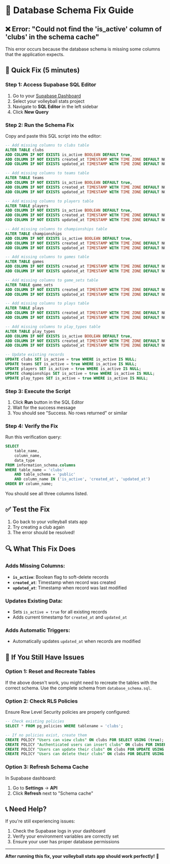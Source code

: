 # 🔧 Database Schema Fix Guide

## ❌ Error: "Could not find the 'is_active' column of 'clubs' in the schema cache"

This error occurs because the database schema is missing some columns that the application expects.

## 🚀 Quick Fix (5 minutes)

### Step 1: Access Supabase SQL Editor
1. Go to your [Supabase Dashboard](https://supabase.com/dashboard)
2. Select your volleyball stats project
3. Navigate to **SQL Editor** in the left sidebar
4. Click **New Query**

### Step 2: Run the Schema Fix
Copy and paste this SQL script into the editor:

```sql
-- Add missing columns to clubs table
ALTER TABLE clubs 
ADD COLUMN IF NOT EXISTS is_active BOOLEAN DEFAULT true,
ADD COLUMN IF NOT EXISTS created_at TIMESTAMP WITH TIME ZONE DEFAULT NOW(),
ADD COLUMN IF NOT EXISTS updated_at TIMESTAMP WITH TIME ZONE DEFAULT NOW();

-- Add missing columns to teams table
ALTER TABLE teams 
ADD COLUMN IF NOT EXISTS is_active BOOLEAN DEFAULT true,
ADD COLUMN IF NOT EXISTS created_at TIMESTAMP WITH TIME ZONE DEFAULT NOW(),
ADD COLUMN IF NOT EXISTS updated_at TIMESTAMP WITH TIME ZONE DEFAULT NOW();

-- Add missing columns to players table
ALTER TABLE players 
ADD COLUMN IF NOT EXISTS is_active BOOLEAN DEFAULT true,
ADD COLUMN IF NOT EXISTS created_at TIMESTAMP WITH TIME ZONE DEFAULT NOW(),
ADD COLUMN IF NOT EXISTS updated_at TIMESTAMP WITH TIME ZONE DEFAULT NOW();

-- Add missing columns to championships table
ALTER TABLE championships 
ADD COLUMN IF NOT EXISTS is_active BOOLEAN DEFAULT true,
ADD COLUMN IF NOT EXISTS created_at TIMESTAMP WITH TIME ZONE DEFAULT NOW(),
ADD COLUMN IF NOT EXISTS updated_at TIMESTAMP WITH TIME ZONE DEFAULT NOW();

-- Add missing columns to games table
ALTER TABLE games 
ADD COLUMN IF NOT EXISTS created_at TIMESTAMP WITH TIME ZONE DEFAULT NOW(),
ADD COLUMN IF NOT EXISTS updated_at TIMESTAMP WITH TIME ZONE DEFAULT NOW();

-- Add missing columns to game_sets table
ALTER TABLE game_sets 
ADD COLUMN IF NOT EXISTS created_at TIMESTAMP WITH TIME ZONE DEFAULT NOW(),
ADD COLUMN IF NOT EXISTS updated_at TIMESTAMP WITH TIME ZONE DEFAULT NOW();

-- Add missing columns to plays table
ALTER TABLE plays 
ADD COLUMN IF NOT EXISTS created_at TIMESTAMP WITH TIME ZONE DEFAULT NOW(),
ADD COLUMN IF NOT EXISTS updated_at TIMESTAMP WITH TIME ZONE DEFAULT NOW();

-- Add missing columns to play_types table
ALTER TABLE play_types 
ADD COLUMN IF NOT EXISTS is_active BOOLEAN DEFAULT true,
ADD COLUMN IF NOT EXISTS created_at TIMESTAMP WITH TIME ZONE DEFAULT NOW(),
ADD COLUMN IF NOT EXISTS updated_at TIMESTAMP WITH TIME ZONE DEFAULT NOW();

-- Update existing records
UPDATE clubs SET is_active = true WHERE is_active IS NULL;
UPDATE teams SET is_active = true WHERE is_active IS NULL;
UPDATE players SET is_active = true WHERE is_active IS NULL;
UPDATE championships SET is_active = true WHERE is_active IS NULL;
UPDATE play_types SET is_active = true WHERE is_active IS NULL;
```

### Step 3: Execute the Script
1. Click **Run** button in the SQL Editor
2. Wait for the success message
3. You should see "Success. No rows returned" or similar

### Step 4: Verify the Fix
Run this verification query:

```sql
SELECT 
    table_name,
    column_name,
    data_type
FROM information_schema.columns 
WHERE table_name = 'clubs' 
    AND table_schema = 'public'
    AND column_name IN ('is_active', 'created_at', 'updated_at')
ORDER BY column_name;
```

You should see all three columns listed.

## ✅ Test the Fix

1. Go back to your volleyball stats app
2. Try creating a club again
3. The error should be resolved!

## 🔍 What This Fix Does

### Adds Missing Columns:
- **`is_active`**: Boolean flag to soft-delete records
- **`created_at`**: Timestamp when record was created
- **`updated_at`**: Timestamp when record was last modified

### Updates Existing Data:
- Sets `is_active = true` for all existing records
- Adds current timestamp for `created_at` and `updated_at`

### Adds Automatic Triggers:
- Automatically updates `updated_at` when records are modified

## 🚨 If You Still Have Issues

### Option 1: Reset and Recreate Tables
If the above doesn't work, you might need to recreate the tables with the correct schema. Use the complete schema from `database_schema.sql`.

### Option 2: Check RLS Policies
Ensure Row Level Security policies are properly configured:

```sql
-- Check existing policies
SELECT * FROM pg_policies WHERE tablename = 'clubs';

-- If no policies exist, create them
CREATE POLICY "Users can view clubs" ON clubs FOR SELECT USING (true);
CREATE POLICY "Authenticated users can insert clubs" ON clubs FOR INSERT WITH CHECK (auth.role() = 'authenticated');
CREATE POLICY "Users can update their clubs" ON clubs FOR UPDATE USING (auth.role() = 'authenticated');
CREATE POLICY "Users can delete their clubs" ON clubs FOR DELETE USING (auth.role() = 'authenticated');
```

### Option 3: Refresh Schema Cache
In Supabase dashboard:
1. Go to **Settings** → **API**
2. Click **Refresh** next to "Schema cache"

## 📞 Need Help?

If you're still experiencing issues:
1. Check the Supabase logs in your dashboard
2. Verify your environment variables are correctly set
3. Ensure your user has proper database permissions

---

**After running this fix, your volleyball stats app should work perfectly!** 🏐

